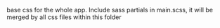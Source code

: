 base css for the whole app. Include sass partials in main.scss, it will be merged by all css files within this folder

